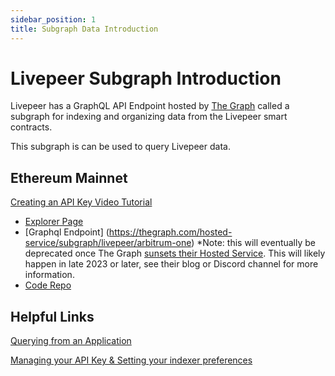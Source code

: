 ```yaml
---
sidebar_position: 1
title: Subgraph Data Introduction
---
```


# Livepeer Subgraph Introduction

Livepeer has a GraphQL API Endpoint hosted by [The Graph](https://thegraph.com/docs/about/introduction#what-the-graph-is) called a subgraph for indexing and organizing data from the Livepeer smart contracts.

This subgraph is can be used to query Livepeer data.

## Ethereum Mainnet

[Creating an API Key Video Tutorial](https://www.youtube.com/watch?v=UrfIpm-Vlgs)

- [Explorer Page](https://thegraph.com/explorer/subgraph?id=FDD65maya4xVfPnCjSgDRBz6UBWKAcmGtgY6BmUueJCg&view=Overview)
- [Graphql Endpoint] (https://thegraph.com/hosted-service/subgraph/livepeer/arbitrum-one) *Note: this will eventually be deprecated once The Graph [sunsets their Hosted Service](https://thegraph.com/blog/transitioning-to-decentralized-graph-network/). This will likely happen in late 2023 or later, see their blog or Discord channel for more information.
- [Code Repo](https://github.com/livepeer/subgraph)

## Helpful Links

[Querying from an Application](https://thegraph.com/docs/en/developer/querying-from-your-app/)

[Managing your API Key & Setting your indexer preferences](https://thegraph.com/docs/en/studio/managing-api-keys/)


